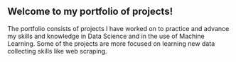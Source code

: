 ## Welcome to my portfolio of projects!

The portfolio consists of projects I have worked on to practice and advance my skills and knowledge in Data Science and in the use of Machine Learning. Some of the projects are more focused on learning new data collecting skills like web scraping.

<!--
***

Feel free to contact me through one of the following channels:  
<a href="https://www.linkedin.com/in/mathias-bt/"><img src="https://res.cloudinary.com/importdata/image/upload/v1595012354/linkedin_t9qiwy.png" alt="drawing" width="100"/> &nbsp;&nbsp;&nbsp;&nbsp;
-->




